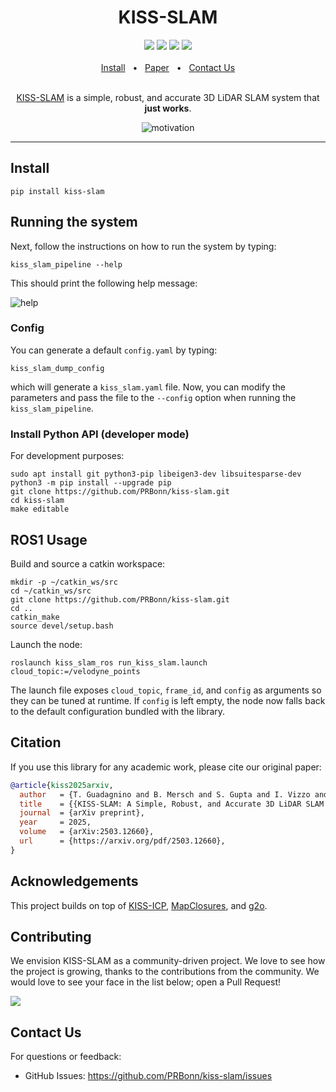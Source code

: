 <div align="center">
    <h1>KISS-SLAM</h1>
    <a href="https://github.com/PRBonn/kiss-slam/releases"><img src="https://img.shields.io/github/v/release/PRBonn/kiss-slam?label=version" /></a>
    <a href="https://github.com/PRBonn/kiss-slam/blob/main/LICENSE"><img src="https://img.shields.io/github/license/PRBonn/kiss-slam" /></a>
    <a href="https://github.com/PRBonn/kiss-slam/blob/main/"><img src="https://img.shields.io/badge/Linux-FCC624?logo=linux&logoColor=black" /></a>
    <a href="https://github.com/PRBonn/kiss-slam/blob/main/"><img src="https://img.shields.io/badge/mac%20os-000000?&logo=apple&logoColor=white" /></a>
    <br />
    <br />
    <a href="https://github.com/PRBonn/kiss-slam/blob/main/README.md#Install">Install</a>
    <span>&nbsp;&nbsp;•&nbsp;&nbsp;</span>
    <a href="https://www.ipb.uni-bonn.de/wp-content/papercite-data/pdf/kiss2025iros.pdf">Paper</a>
    <span>&nbsp;&nbsp;•&nbsp;&nbsp;</span>
    <a href=https://github.com/PRBonn/kiss-slam/issues>Contact Us</a>
  <br />
  <br />

[KISS-SLAM](https://www.ipb.uni-bonn.de/wp-content/papercite-data/pdf/kiss2025iros.pdf) is a simple, robust, and accurate 3D LiDAR SLAM system that **just works**.


![motivation](https://github.com/user-attachments/assets/66c3e50f-009a-4a36-9856-283a895c300f)


</div>

<hr />

## Install

```
pip install kiss-slam
```

## Running the system
Next, follow the instructions on how to run the system by typing:
```
kiss_slam_pipeline --help
```

This should print the following help message:

![help](https://github.com/user-attachments/assets/5a6fe624-2aaf-466f-8a18-51039b794000)

### Config
You can generate a default `config.yaml` by typing:

```
kiss_slam_dump_config
```

which will generate a `kiss_slam.yaml` file. Now, you can modify the parameters and pass the file to the `--config` option when running the `kiss_slam_pipeline`.

### Install Python API (developer mode)
For development purposes:

```
sudo apt install git python3-pip libeigen3-dev libsuitesparse-dev
python3 -m pip install --upgrade pip
git clone https://github.com/PRBonn/kiss-slam.git
cd kiss-slam
make editable
```

## ROS1 Usage
Build and source a catkin workspace:

```
mkdir -p ~/catkin_ws/src
cd ~/catkin_ws/src
git clone https://github.com/PRBonn/kiss-slam.git
cd ..
catkin_make
source devel/setup.bash
```

Launch the node:

```
roslaunch kiss_slam_ros run_kiss_slam.launch cloud_topic:=/velodyne_points
```

The launch file exposes `cloud_topic`, `frame_id`, and `config` as arguments so
they can be tuned at runtime.  If `config` is left empty, the node now falls
back to the default configuration bundled with the library.

## Citation
If you use this library for any academic work, please cite our original paper:
```bib
@article{kiss2025arxiv,
  author   = {T. Guadagnino and B. Mersch and S. Gupta and I. Vizzo and G. Grisetti and C. Stachniss},
  title    = {{KISS-SLAM: A Simple, Robust, and Accurate 3D LiDAR SLAM System With Enhanced Generalization Capabilities}},
  journal  = {arXiv preprint},
  year     = 2025,
  volume   = {arXiv:2503.12660},
  url      = {https://arxiv.org/pdf/2503.12660},
}
```

## Acknowledgements
This project builds on top of [KISS-ICP](https://github.com/PRBonn/kiss-icp), [MapClosures](https://github.com/PRBonn/MapClosures), and [g2o](https://github.com/RainerKuemmerle/g2o).

## Contributing

We envision KISS-SLAM as a community-driven project. We love to see how the project is growing, thanks to the contributions from the community. We would love to see your face in the list below; open a Pull Request!

<a href="https://github.com/PRBonn/kiss-slam/graphs/contributors">
  <img src="https://contrib.rocks/image?repo=PRBonn/kiss-slam" />
</a>

## Contact Us
For questions or feedback:
- GitHub Issues: https://github.com/PRBonn/kiss-slam/issues
